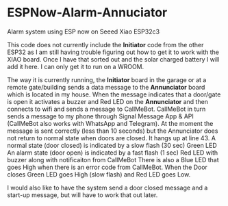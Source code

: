 # ESPNow-Alarm-Annuciator
Alarm system using ESP now on Seeed Xiao ESP32c3

This code does not currently include the **Initiator** code from the other ESP32 as I am still having trouble figuring out how to get it to work with the XIAO board. 
Once I have that sorted out and the solar charged battery I will add it here. I can only get it to run on a WROOM.

The way it is currently running, the **Initiator** board in the garage or at a remote gate/building sends a data message to the **Annunciator** board which is located 
in my house. When the message indicates that a door/gate is open it activates a buzzer and Red LED on the **Annunciator** and then connects to wifi and sends a message
to CallMeBot.  CallMeBot in turn sends a message to my phone through Signal Message App & API (CallMeBot also works with WhatsApp and Telegram).
At the moment the message is sent correctly (less than 10 seconds) but the Annunciator does not return to normal state when doors are closed. It hangs up at line 43. 
A normal state (door closed) is indicated by a slow flash (30 sec) Green LED
An alarm state (door open) is indicated by a fast flash (1 sec) Red LED with buzzer along with notificaiton from CallMeBot
There is also a Blue LED that goes High when there is an error code from CallMeBot.
When the Door closes Green LED goes High (slow flash) and Red LED goes Low.

I would also like to have the system send a door closed message and a start-up message, but will have to work that out later.

